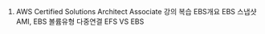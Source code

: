 1. AWS Certified Solutions Architect Associate 강의 복습
    EBS개요
    EBS 스냅샷
    AMI, EBS 볼륨유형
    다중연결
    EFS VS EBS